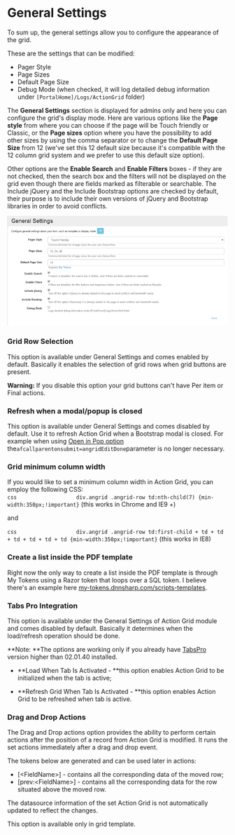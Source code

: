 # General Settings

To sum up, the general settings allow you to configure the appearance of the grid.

These are the settings that can be modified:

* Pager Style
* Page Sizes
* Default Page Size
* Debug Mode \(when checked, it will log detailed debug information under `[PortalHome]/Logs/ActionGrid` folder\)

The **General Settings** section is displayed for admins only and here you can configure the grid's display mode. Here are various options like the **Page style** from where you can choose if the page will be Touch friendly or Classic, or the **Page sizes** option where you have the possibility to add other sizes by using the comma separator or to change the **Default Page Size** from 12 \(we've set this 12 default size because it's compatible with the 12 column grid system and we prefer to use this default size option\).

Other options are the **Enable Search** and **Enable Filters** boxes - if they are not checked, then the search box and the filters will not be displayed on the grid even though there are fields marked as filterable or searchable. The Include jQuery and the Include Bootstrap options are checked by default, their purpose is to include their own versions of jQuery and Bootstrap libraries in order to avoid conflicts.

![settings page](images/settings.png)

### Grid Row Selection

This option is available under General Settings and comes enabled by default. Basically it enables the selection of grid rows when grid buttons are present.

**Warning:** If you disable this option your grid buttons can't have Per item or Final actions.

### Refresh when a modal/popup is closed

This option is available under General Settings and comes disabled by default. Use it to refresh Action Grid when a Bootstrap modal is closed. For example when using [Open in Pop option](http://action-grid.dnnsharp.com/buttons/special-buttons#TOC-Popups) the`afcallparentonsubmit=angridEditDone`parameter is no longer necessary.

### Grid minimum column width

If you would like to set a minimum column width in Action Grid, you can employ the following CSS:  
`css                  
div.angrid .angrid-row td:nth-child(7) {min-width:350px;!important}` \(this works in Chrome and IE9 +\)

and

`css                  
div.angrid .angrid-row td:first-child + td + td + td + td + td + td {min-width:350px;!important}` \(this works in IE8\)

### Create a list inside the PDF template

Right now the only way to create a list inside the PDF template is through My Tokens using a Razor token that loops over a SQL token. I believe there's an example here [my-tokens.dnnsharp.com/scripts-templates](http://my-tokens.dnnsharp.com/scripts-templates).

### Tabs Pro Integration

This option is available under the General Settings of Action Grid module and comes disabled by default. Basically it determines when the load/refresh operation should be done.

**Note: **The options are working only if you already have [TabsPro](http://www.dnnsharp.com/dnn/modules/tabs-pro) version higher than 02.01.40 installed.

* **Load When Tab Is Activated - **this option enables Action Grid to be initialized when the tab is active;

* **Refresh Grid When Tab Is Activated - **this option enables Action Grid to be refreshed when tab is active.

### Drag and Drop Actions

The Drag and Drop actions option provides the ability to perform certain actions after the position of a record from Action Grid is modified. It runs the set actions immediately after a drag and drop event.

The tokens below are generated and can be used later in actions:

* \[&lt;FieldName&gt;\] - contains all the corresponding data of the moved row; 
* \[prev:&lt;FieldName&gt;\] - contains all the corresponding data for the row situated above the moved row. 

The datasource information of the set Action Grid is not automatically updated to reflect the changes.

This option is available only in grid template.

